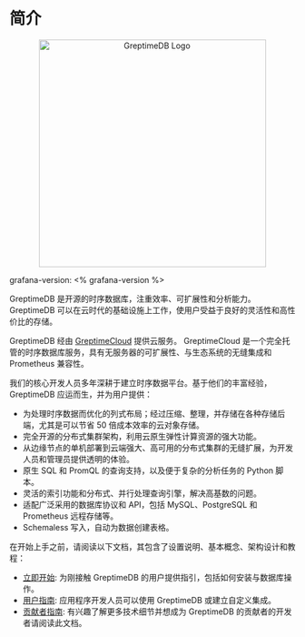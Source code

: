 # 简介
<p align="center">
    <img src="/logo-greptimedb.png" alt="GreptimeDB Logo" width="400">
</p>

grafana-version: <% grafana-version %>

GreptimeDB 是开源的时序数据库，注重效率、可扩展性和分析能力。GreptimeDB 可以在云时代的基础设施上工作，使用户受益于良好的灵活性和高性价比的存储。

GreptimeDB 经由 [GreptimeCloud](https://greptime.cn/product/cloud) 提供云服务。
GreptimeCloud 是一个完全托管的时序数据库服务，具有无服务器的可扩展性、与生态系统的无缝集成和 Prometheus 兼容性。

我们的核心开发人员多年深耕于建立时序数据平台。基于他们的丰富经验，GreptimeDB 应运而生，并为用户提供：

- 为处理时序数据而优化的列式布局；经过压缩、整理，并存储在各种存储后端，尤其是可以节省 50 倍成本效率的云对象存储。
- 完全开源的分布式集群架构，利用云原生弹性计算资源的强大功能。
- 从边缘节点的单机部署到云端强大、高可用的分布式集群的无缝扩展，为开发人员和管理员提供透明的体验。
- 原生 SQL 和 PromQL 的查询支持，以及便于复杂的分析任务的 Python 脚本。
- 灵活的索引功能和分布式、并行处理查询引擎，解决高基数的问题。
- 适配广泛采用的数据库协议和 API，包括 MySQL、PostgreSQL 和 Prometheus 远程存储等。
- Schemaless 写入，自动为数据创建表格。

在开始上手之前，请阅读以下文档，其包含了设置说明、基本概念、架构设计和教程：

- [立即开始][1]: 为刚接触 GreptimeDB 的用户提供指引，包括如何安装与数据库操作。
- [用户指南][2]: 应用程序开发人员可以使用 GreptimeDB 或建立自定义集成。
- [贡献者指南][3]: 有兴趣了解更多技术细节并想成为 GreptimeDB 的贡献者的开发者请阅读此文档。
<!-- - [Changelog][4]: Presents the latest GreptimeDB roadmap and biweekly reports.
- [FAQ][5]: Presents the most frequently asked questions. -->

[1]: ./getting-started/overview.md
[2]: ./user-guide/overview.md
[3]: ./contributor-guide/overview.md

<!-- [4]: ./changelog/overview.md
[5]: ./faq-and-others/faq.md -->
